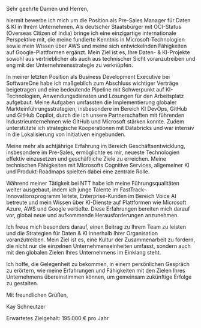 

Sehr geehrte Damen und Herren,

hiermit bewerbe ich mich um die Position als Pre-Sales Manager für Daten & KI in Ihrem Unternehmen. Als deutscher Staatsbürger mit OCI-Status (Overseas Citizen of India) bringe ich eine einzigartige internationale Perspektive mit, die meine fundierte Kenntnis in Microsoft-Technologien sowie mein Wissen über AWS und meine sich entwickelnden Fähigkeiten auf Google-Plattformen ergänzt. Mein Ziel ist es, Ihre Daten- & KI-Projekte sowohl aus vertrieblicher als auch aus technischer Sicht voranzutreiben und eng mit der Unternehmensstrategie zu verknüpfen.

In meiner letzten Position als Business Development Executive bei SoftwareOne habe ich maßgeblich zum Abschluss wichtiger Verträge beigetragen und eine bedeutende Pipeline mit Schwerpunkt auf KI-Technologien, Anwendungsdiensten und Lösungen für den Arbeitsplatz aufgebaut. Meine Aufgaben umfassten die Implementierung globaler Markteinführungsstrategien, insbesondere im Bereich KI DevOps, GitHub und GitHub Copilot, durch die ich unsere Partnerschaften mit führenden Industrieunternehmen wie GitHub und Microsoft stärken konnte. Zudem unterstützte ich strategische Kooperationen mit Databricks und war intensiv in die Lokalisierung von Initiativen eingebunden.

Meine mehr als achtjährige Erfahrung im Bereich Geschäftsentwicklung, insbesondere im Pre-Sales, ermöglichte es mir, neueste Technologien effektiv einzusetzen und geschäftliche Ziele zu erreichen. Meine technischen Fähigkeiten mit Microsofts Cognitive Services, allgemeiner KI und Produkt-Roadmaps spielten dabei eine zentrale Rolle.

Während meiner Tätigkeit bei NTT habe ich meine Führungsqualitäten weiter ausgebaut, indem ich junge Talente im FastTrack-Innovationsprogramm leitete, Enterprise-Kunden im Bereich Voice AI betreute und mein Wissen über KI-Dienste auf Plattformen wie Microsoft Azure, AWS und Google vertiefte. Diese Erfahrungen bereiten mich darauf vor, global neue und aufkommende Herausforderungen anzunehmen.

Ich freue mich besonders darauf, einen Beitrag zu Ihrem Team zu leisten und die Strategien für Daten & KI innerhalb Ihrer Organisation voranzutreiben. Mein Ziel ist es, eine Kultur der Zusammenarbeit zu fördern, die nicht nur die einzelnen Unternehmenseinheiten umfasst, sondern auch mit den globalen Zielen Ihres Unternehmens im Einklang steht.

Ich hoffe, die Gelegenheit zu bekommen, in einem persönlichen Gespräch zu erörtern, wie meine Erfahrungen und Fähigkeiten mit den Zielen Ihres Unternehmens übereinstimmen können, um gemeinsam zukünftige Erfolge zu gestalten.

Mit freundlichen Grüßen,

Kay Schneutzer

Erwartetes Zielgehalt: 195.000 € pro Jahr
